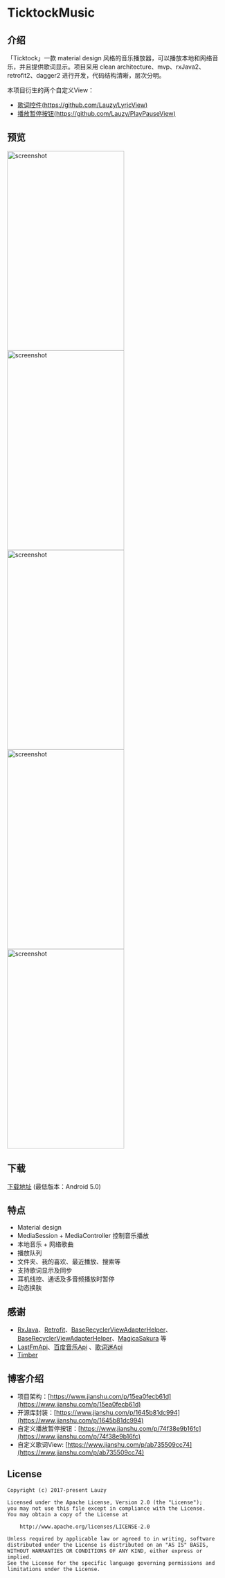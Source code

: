 # TicktockMusic

## 介绍
「Ticktock」一款 material design 风格的音乐播放器，可以播放本地和网络音乐，并且提供歌词显示。项目采用 clean architecture、mvp、rxJava2、retrofit2、dagger2 进行开发，代码结构清晰，层次分明。

本项目衍生的两个自定义View：
- [歌词控件(https://github.com/Lauzy/LyricView)](https://github.com/Lauzy/LyricView)
- [播放暂停按钮(https://github.com/Lauzy/PlayPauseView)](https://github.com/Lauzy/PlayPauseView)

## 预览
<img src="/screenshots/screenshot01.jpg" alt="screenshot" title="screenshot1" width="270" height="460" />  <img src="/screenshots/screenshot02.jpg" alt="screenshot" title="screenshot2" width="270" height="460" /> <img src="/screenshots/screenshot03.jpg" alt="screenshot" title="screenshot3" width="270" height="460" /> <img src="/screenshots/screenshot04.jpg" alt="screenshot" title="screenshot4" width="270" height="460" /> <img src="/screenshots/screenshot05.jpg" alt="screenshot" title="screenshot5" width="270" height="460" />

## 下载
[下载地址](http://fir.im/w3dl) (最低版本：Android 5.0)

## 特点
- Material design
- MediaSession + MediaController 控制音乐播放
- 本地音乐 + 网络歌曲
- 播放队列
- 文件夹、我的喜欢、最近播放、搜索等
- 支持歌词显示及同步
- 耳机线控、通话及多音频播放时暂停
- 动态换肤

## 感谢
- [RxJava](https://github.com/ReactiveX/RxJava)、[Retrofit](https://github.com/square/retrofit)、[BaseRecyclerViewAdapterHelper](https://github.com/CymChad/BaseRecyclerViewAdapterHelper)、
[BaseRecyclerViewAdapterHelper](https://github.com/CymChad/BaseRecyclerViewAdapterHelper)、[MagicaSakura](https://github.com/Bilibili/MagicaSakura) 等
- [LastFmApi](https://www.last.fm/api)、[百度音乐Api](https://www.jianshu.com/p/a6718b11fdf1) 、[歌词迷Api](https://github.com/solos/geci.me-api)
- [Timber](https://github.com/naman14/Timber)

## 博客介绍
- 项目架构：[https://www.jianshu.com/p/15ea0fecb61d](https://www.jianshu.com/p/15ea0fecb61d)
- 开源库封装：[https://www.jianshu.com/p/1645b81dc994](https://www.jianshu.com/p/1645b81dc994)
- 自定义播放暂停按钮：[https://www.jianshu.com/p/74f38e9b16fc](https://www.jianshu.com/p/74f38e9b16fc)
- 自定义歌词View: [https://www.jianshu.com/p/ab735509cc74](https://www.jianshu.com/p/ab735509cc74)

## License

```
Copyright (c) 2017-present Lauzy

Licensed under the Apache License, Version 2.0 (the "License");
you may not use this file except in compliance with the License.
You may obtain a copy of the License at

    http://www.apache.org/licenses/LICENSE-2.0

Unless required by applicable law or agreed to in writing, software
distributed under the License is distributed on an "AS IS" BASIS,
WITHOUT WARRANTIES OR CONDITIONS OF ANY KIND, either express or implied.
See the License for the specific language governing permissions and
limitations under the License.
```
